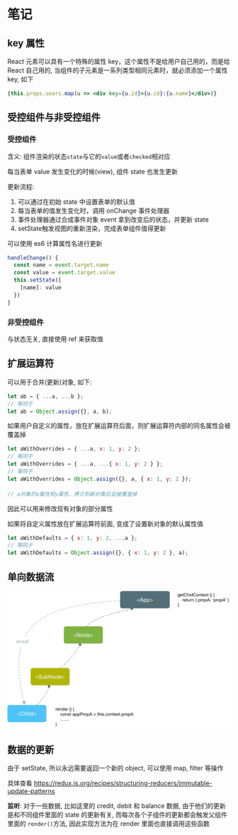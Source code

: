 # 笔记

## key 属性
React 元素可以具有一个特殊的属性 key，这个属性不是给用户自己用的，而是给 React 自己用的, 当组件的子元素是一系列类型相同元素时，就必须添加一个属性 key, 如下

```jsx
{this.props.users.map(u => <div key={u.id}>{u.id}:{u.name}</div>)}
```

## 受控组件与非受控组件

### 受控组件
含义: 组件渲染的状态`state`与它的`value`或者`checked`相对应

每当表单 value 发生变化的时候(view), 组件 state 也发生更新

更新流程:
1. 可以通过在初始 state 中设置表单的默认值
2. 每当表单的值发生变化时，调用 onChange 事件处理器
3. 事件处理器通过合成事件对象 event 拿到改变后的状态，并更新 state
4. setState触发视图的重新渲染，完成表单组件值得更新

可以使用 es6 计算属性名进行更新

```javascript
handleChange() {
  const name = event.target.name
  const value = event.target.value
  this.setState({
    [name]: value
  })
}
```

### 非受控组件

与状态无关, 直接使用 ref 来获取值

## 扩展运算符

可以用于合并(更新)对象, 如下:
```javascript
let ab = { ...a, ...b };
// 等同于
let ab = Object.assign({}, a, b);
```

如果用户自定义的属性，放在扩展运算符后面，则扩展运算符内部的同名属性会被覆盖掉
```javascript
let aWithOverrides = { ...a, x: 1, y: 2 };
// 等同于
let aWithOverrides = { ...a, ...{ x: 1, y: 2 } };
// 等同于
let aWithOverrides = Object.assign({}, a, { x: 1, y: 2 });

// a对象的x属性和y属性，拷贝到新对象后会被覆盖掉
```
因此可以用来修改现有对象的部分属性

如果将自定义属性放在扩展运算符前面, 变成了设置新对象的默认属性值
```javascript
let aWithDefaults = { x: 1, y: 2, ...a };
// 等同于
let aWithDefaults = Object.assign({}, { x: 1, y: 2 }, a);
```

## 单向数据流

![单向数据流](react组件传递.jpeg)

## 数据的更新

由于 setState, 所以永远需要返回一个新的 object, 可以使用 map, filter 等操作

具体查看 https://redux.js.org/recipes/structuring-reducers/immutable-update-patterns

**监听**: 对于一些数据, 比如这里的 credit, debit 和 balance 数据, 由于他们的更新是和不同组件里面的 state 的更新有关, 而每次各个子组件的更新都会触发父组件里面的 `render()`方法, 因此实现方法为在 render 里面也直接调用这些函数